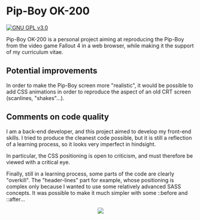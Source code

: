 # Pip-Boy OK-200

[comment]: <> (<p align="center">)

[comment]: <> (  <img src="https://raw.githubusercontent.com/IAmTerror/slimer_script_python/master/img/slimer.png" />)

[comment]: <> (</p>)

[![GNU GPL v3.0](https://img.shields.io/badge/licence-GNU%20GPL%20v3.0-blue)](https://github.com/IAmTerror/phoenix_down_script/blob/master/LICENSE)

Pip-Boy OK-200 is a personal project aiming at reproducing the Pip-Boy from the video game Fallout 4 in a web browser, while making it the support of my curriculum vitae.

## Potential improvements

In order to make the Pip-Boy screen more "realistic", it would be possible to add CSS animations in order to reproduce the aspect of an old CRT screen (scanlines, "shakes"...).

## Comments on code quality

I am a back-end developer, and this project aimed to develop my front-end skills. I tried to produce the cleanest code possible, but it is still a reflection of a learning process, so it looks very imperfect in hindsight.

In particular, the CSS positioning is open to criticism, and must therefore be viewed with a critical eye.

Finally, still in a learning process, some parts of the code are clearly "overkill". The "header-lines" part for example, whose positioning is complex only because I wanted to use some relatively advanced SASS concepts. It was possible to make it much simpler with some ::before and ::after...

<p align="center">

  <img src="https://raw.githubusercontent.com/IAmTerror/pip_boy_ok_200/master/img/fallout_vault_boy_readme.png?token=AHXXFAL3ZXIPDULYUOTL73DALMTW4" />

</p>

